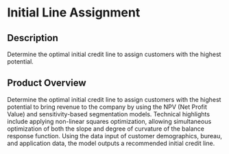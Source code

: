 #   Initial Line Assignment

## Description
Determine the optimal initial credit line to assign customers with the highest potential.

## Product Overview
Determine the optimal initial credit line to assign customers with the highest potential to bring revenue to the company by using the NPV (Net Profit Value) and sensitivity-based segmentation models. Technical highlights include applying non-linear squares optimization, allowing simultaneous optimization of both the slope and degree of curvature of the balance response function. Using the data input of customer demographics, bureau, and application data, the model outputs a recommended initial credit line.

